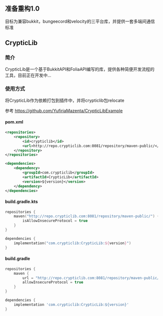 ## 准备重构1.0

目标为兼容bukkit，bungeecord和velocity的三平台库，并提供一套多端间通信标准

## CrypticLib

### 简介

CrypticLib是一个基于BukkitAPI和FoliaAPI编写的库，提供各种简便开发流程的工具，目前正在开发中...

### 使用方式

将CrypticLib作为依赖打包到插件中，并将crypticlib包relocate

参考 https://github.com/YufiriaMazenta/CrypticLibExample

#### pom.xml

```xml
<repositories>
	<repository>
	    <id>crypticlib</id>
	    <url>http://repo.crypticlib.com:8081/repository/maven-public/</url>
	</repository>
</repositories>
```

```xml
<dependencies>
    <dependency>
        <groupId>com.crypticlib</groupId>
        <artifactId>CrypticLib</artifactId>
        <version>${version}</version>
    </dependency>
</dependencies>
```

#### build.gradle.kts

```kotlin
repositories {
    maven("http://repo.crypticlib.com:8081/repository/maven-public/") {
        isAllowInsecureProtocol = true
    }
}
```

```kotlin
dependencies {
    implementation("com.crypticlib:CrypticLib:${version}")
}
```

#### build.gradle

```groovy
repositories {
    maven {
        url = "http://repo.crypticlib.com:8081/repository/maven-public/"
        allowInsecureProtocol = true
    }
}
```

```groovy
dependencies {
    implementation 'com.crypticlib:CrypticLib:${version}'
}
```
